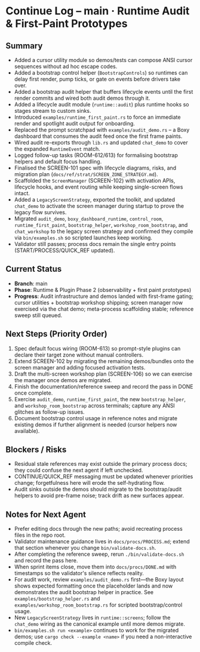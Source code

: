 # Continue Log – main · Runtime Audit & First-Paint Prototypes

## Summary
- Added a cursor utility module so demos/tests can compose ANSI cursor sequences without ad hoc escape codes.
- Added a bootstrap control helper (`BootstrapControls`) so runtimes can delay first render, pump ticks, or gate on events before drivers take over.
- Added a bootstrap audit helper that buffers lifecycle events until the first render commits and wired both audit demos through it.
- Added a lifecycle audit module (`runtime::audit`) plus runtime hooks so stages stream to custom sinks.
- Introduced `examples/runtime_first_paint.rs` to force an immediate render and spotlight audit output for onboarding.
- Replaced the prompt scratchpad with `examples/audit_demo.rs` – a Boxy dashboard that consumes the audit feed once the first frame paints.
- Wired audit re-exports through `lib.rs` and updated `chat_demo` to cover the expanded `RuntimeEvent` match.
- Logged follow-up tasks (ROOM-612/613) for formalising bootstrap helpers and default focus handling.
- Finalised the SCREEN-101 spec with lifecycle diagrams, risks, and migration plan (`docs/ref/strat/SCREEN_ZONE_STRATEGY.md`).
- Scaffolded the `ScreenManager` (SCREEN-102) with activation APIs, lifecycle hooks, and event routing while keeping single-screen flows intact.
- Added a `LegacyScreenStrategy`, exported the toolkit, and updated `chat_demo` to activate the screen manager during startup to prove the legacy flow survives.
- Migrated `audit_demo`, `boxy_dashboard_runtime`, `control_room`, `runtime_first_paint`, `bootstrap_helper`, `workshop_room_bootstrap`, and `chat_workshop` to the legacy screen strategy and confirmed they compile via `bin/examples.sh` so scripted launches keep working.
- Validator still passes; process docs remain the single entry points (START/PROCESS/QUICK_REF updated).

## Current Status
- **Branch**: main
- **Phase**: Runtime & Plugin Phase 2 (observability + first paint prototypes)
- **Progress**: Audit infrastructure and demos landed with first-frame gating; cursor utilities + bootstrap workshop shipping; screen manager now exercised via the chat demo; meta-process scaffolding stable; reference sweep still queued.

## Next Steps (Priority Order)
1. Spec default focus wiring (ROOM-613) so prompt-style plugins can declare their target zone without manual controllers.
2. Extend SCREEN-102 by migrating the remaining demos/bundles onto the screen manager and adding focused activation tests.
3. Draft the multi-screen workshop plan (SCREEN-106) so we can exercise the manager once demos are migrated.
4. Finish the documentation/reference sweep and record the pass in DONE once complete.
5. Exercise `audit_demo`, `runtime_first_paint`, the new `bootstrap_helper`, and `workshop_room_bootstrap` across terminals; capture any ANSI glitches as follow-up issues.
6. Document bootstrap control usage in reference notes and migrate existing demos if further alignment is needed (cursor helpers now available).

## Blockers / Risks
- Residual stale references may exist outside the primary process docs; they could confuse the next agent if left unchecked.
- CONTINUE/QUICK_REF messaging must be updated whenever priorities change; forgetfulness here will erode the self-hydrating flow.
- Audit sinks outside the demos should migrate to the bootstrap/audit helpers to avoid pre-frame noise; track drift as new surfaces appear.

## Notes for Next Agent
- Prefer editing docs through the new paths; avoid recreating process files in the repo root.
- Validator maintenance guidance lives in `docs/procs/PROCESS.md`; extend that section whenever you change `bin/validate-docs.sh`.
- After completing the reference sweep, rerun `./bin/validate-docs.sh` and record the pass here.
- When sprint items close, move them into `docs/procs/DONE.md` with timestamps so the validator's silence reflects reality.
- For audit work, review `examples/audit_demo.rs` first—the Boxy layout shows expected formatting once the placeholder lands and now demonstrates the audit bootstrap helper in practice. See `examples/bootstrap_helper.rs` and `examples/workshop_room_bootstrap.rs` for scripted bootstrap/control usage.
- New `LegacyScreenStrategy` lives in `runtime::screens`; follow the `chat_demo` wiring as the canonical example until more demos migrate.
- `bin/examples.sh run <example>` continues to work for the migrated demos; use `cargo check --example <name>` if you need a non-interactive compile check.
